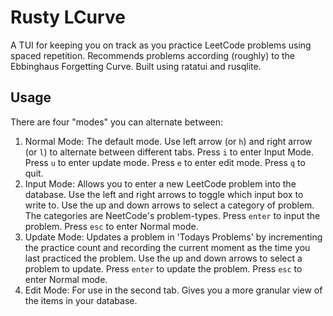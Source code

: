 # Rusty LCurve

A TUI for keeping you on track as you practice LeetCode problems using spaced repetition. Recommends problems according (roughly) to the Ebbinghaus Forgetting Curve. Built using ratatui and rusqlite.

## Usage

There are four "modes" you can alternate between:

1. Normal Mode: The default mode. Use left arrow (or `h`) and right arrow (or `l`) to alternate between different tabs. Press `i` to enter Input Mode. Press `u` to enter update mode. Press `e` to enter edit mode. Press `q` to quit.
2. Input Mode: Allows you to enter a new LeetCode problem into the database. Use the left and right arrows to toggle which input box to write to. Use the up and down arrows to select a category of problem. The categories are NeetCode's problem-types. Press `enter` to input the problem. Press `esc` to enter Normal mode.
3. Update Mode: Updates a problem in 'Todays Problems' by incrementing the practice count and recording the current moment as the time you last practiced the problem. Use the up and down arrows to select a problem to update. Press `enter` to update the problem. Press `esc` to enter Normal mode.
4. Edit Mode: For use in the second tab. Gives you a more granular view of the items in your database.
